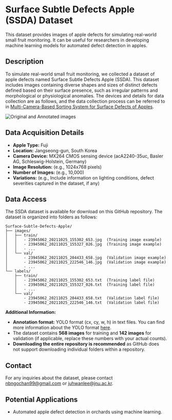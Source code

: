 # Surface Subtle Defects Apple (SSDA) Dataset

This dataset provides images of apple defects for simulating real-world small fruit monitoring. It can be useful for researchers in developing machine learning models for automated defect detection in apples.

## Description

To simulate real-world small fruit monitoring, we collected a dataset of apple defects named Surface Subtle Defects Apple (SSDA). This dataset includes images containing diverse shapes and sizes of distinct defects defined based on their surface presence, such as irregular patterns and morphological or physiological anomalies. The devices and details for data collection are as follows, and the data collection process can be referred to in [Multi-Camera-Based Sorting System for Surface Defects of Apples](https://www.mdpi.com/1424-8220/23/8/3968).

![Original and Annotated images](assets/org_ann.png)

## Data Acquisition Details

* **Apple Type:** Fuji
* **Location:** Jangseong-gun, South Korea
* **Camera Device:** MX264 CMOS sensing device (acA2240-35uc, Basler AG, Schleswig-Holstein, Germany)
* **Image Resolution:** (e.g., 1024x768 pixels)
* **Number of Images:** (e.g., 10,000)
* **Variations:** (e.g., Include information on lighting conditions, defect severities captured in the dataset, if any)

## Data Access

The SSDA dataset is available for download on this GitHub repository. The dataset is organized into folders as follows:
```
Surface-Subtle-Defects-Apple/
├── images/
│   ├── train/
│   │   - 23945062_20211025_155302_653.jpg  (Training image example)
│   │   - 23945062_20211025_155327_026.jpg  (Training image example)
│   │   - ...
│   └── val/
│       - 23945062_20211025_204433_658.jpg  (Validation image example)
│       - 23945062_20211025_222546_146.jpg  (Validation image example)
│       - ...
└── labels/
    ├── train/
    │   - 23945062_20211025_155302_653.txt  (Training label file)
    │   - 23945062_20211025_155327_026.txt  (Training label file)
    │   - ...
    └── val/
        - 23945062_20211025_204433_658.txt  (Validation label file)
        - 23945062_20211025_222546_146.txt  (Validation label file)
```


**Additional Information:**

*  **Annotation format:** YOLO format (cx, cy, w, h) in text files. You can find more information about the YOLO format [here](https://pjreddie.com/darknet/yolov1/).
*  The dataset contains **568 images** for training and **142 images** for validation (if applicable, replace these numbers with your actual counts).
*  **Downloading the entire repository is recommended** as GitHub does not support downloading individual folders within a repository.


## Contact

For any inquiries about the dataset, please contact [nbngochan99@gmail.com](nbngochan99@gmail.com) or [juhwanlee@jnu.ac.kr](juhwanlee@jnu.ac.kr).


## Potential Applications

* Automated apple defect detection in orchards using machine learning.